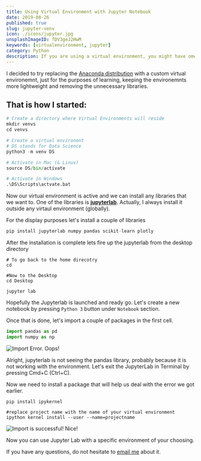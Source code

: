 ```yaml
---
title: Using Virtual Environment with Jupyter Notebook
date: 2019-08-26
published: true
slug: jupyter-venv
icon: ./icons/jupyter.jpg
unsplashImageID: fDV3geJ2HwM
keywords: [virtualenvironment, jupyter]
category: Python
description: If you are using a virtual environment, you might have ome issues with Jupyter Notebook. In this post we go through proper Jupyter Setup with venv.
---
```


I decided to try replacing the [Anaconda distribution](https://www.anaconda.com/distribution/) with a custom virtual environemnt, just for the purposes of learning, keeping the environemnts more lightweight and removing the unnecessary libraries.

## That is how I started:

```python
# Create a directory where Virtual Environments will reside
mkdir venvs
cd venvs

# Create a virtual environent
# DS stands for Data Science
python3 -m venv DS

# Activate in Mac (& Linux)
source DS/bin/activate

# Activate in Windows
.\DS\Scripts\actvate.bat
```

Now our virtual environment is active and we can install any libraries that we want to. One of the libraries is [**jupyterlab**](https://jupyterlab.readthedocs.io/en/stable/). Actually, I always install it outside any virtaul environment (globally).

For the display purposes let's install a couple of libraries
```python
pip install jupyterlab numpy pandas scikit-learn plotly
```

After the installation is complete lets fire up the jupyterlab from the desktop directory
```
# To go back to the home direcotry
cd

#Now to the Desktop
cd Desktop

jupyter lab
```

Hopefully the Jupyterlab is launched and ready go. Let's create a new notebook by pressing `Python 3` button under `Notebook` section.

Once that is done, let's import a couple of packages in the first cell.
```python
import pandas as pd
import numpy as np
```
 ![Import Error. Oops!](https://i.imgur.com/a0PBMyp.png)

Alright, jupyterlab is not seeing the pandas library, probably because it is not working with the environment. Let's exit the JupyterLab in Terminal by pressing Cmd+C (Ctrl+C).

Now we need to install a package that will help us deal with the error we got earlier.
```
pip install ipykernel

#replace project name with the name of your virtual environment
ipython kernel install --user --name=projectname
```

 ![Import is successful!](https://i.imgur.com/2tSJzjM.png)
Nice!

Now you can use Jupyter Lab with a specific environment of your choosing.

If you have any questions, do not hesitate to [email me](mailto:kireevr1996@gmail.com) about it.